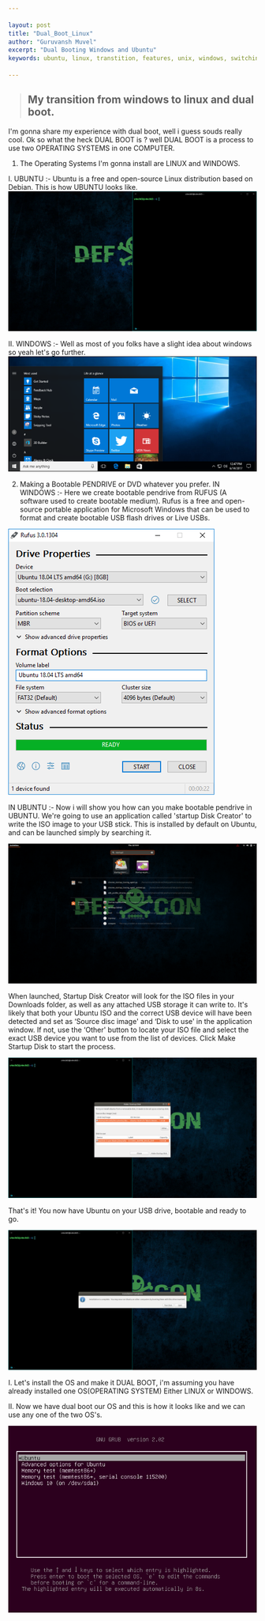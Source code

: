 ```yaml
---

layout:	post
title: "Dual_Boot_Linux"
author: "Guruvansh Muvel"
excerpt: "Dual Booting Windows and Ubuntu"
keywords: ubuntu, linux, transtition, features, unix, windows, switching, comparison

---
```



> ## My transition from windows to linux and dual boot.

I'm gonna share my experience with dual boot, well i guess souds really cool.
Ok so what the heck DUAL BOOT is ? well DUAL BOOT is a process to use two OPERATING SYSTEMS in one COMPUTER.

1. The Operating Systems I'm gonna install are LINUX and WINDOWS.

I. UBUNTU :- Ubuntu is a free and open-source Linux distribution based on Debian.
This is how UBUNTU looks like.
![A screenshot of my laptop](/assets/images/Shifting-to-Ubuntu/ubuntu.png) 

II. WINDOWS :- Well as most of you folks have a slight idea about windows so yeah let's go further.
![A screenshot of my laptop](/assets/images/Shifting-to-Ubuntu/windows.png)

2. Making a Bootable PENDRIVE or DVD whatever you prefer.
IN WINDOWS :- Here we create bootable pendrive from RUFUS (A software used to create bootable medium).
Rufus is a free and open-source portable application for Microsoft Windows that can be used to format and create bootable USB flash drives or Live USBs.

![A screenshot of my laptop](/assets/images/Shifting-to-Ubuntu/rufus_en.png)

IN UBUNTU :- Now i will show you how can you make bootable pendrive in UBUNTU.
We're going to use an application called 'startup Disk Creator' to write the ISO image to your USB stick.
This is installed by default on Ubuntu, and can be launched simply by searching it.

![A screenshot of my laptop](/assets/images/Shifting-to-Ubuntu/startup.png)

When launched, Startup Disk Creator will look for the ISO files in your Downloads folder, as well as any attached USB storage it can write to.
It's likely that both your Ubuntu ISO and the correct USB device will have been detected and set as ‘Source disc image' and ‘Disk to use' in the application window. If not, use the ‘Other' button to locate your ISO file and select the exact USB device you want to use from the list of devices.
Click Make Startup Disk to start the process.

![A screenshot of my laptop](/assets/images/Shifting-to-Ubuntu/openstartup.png)

That's it! You now have Ubuntu on your USB drive, bootable and ready to go.

![A screenshot of my laptop](/assets/images/Shifting-to-Ubuntu/confirm.png)

I. Let's install the OS and make it DUAL BOOT, i'm assuming you have already installed one OS(OPERATING SYSTEM) Either LINUX or WINDOWS.

II. Now we have dual boot our OS and this is how it looks like and we can use any one of the two OS's.

![A screenshot of my laptop](/assets/images/Shifting-to-Ubuntu/dual_boot.png)
